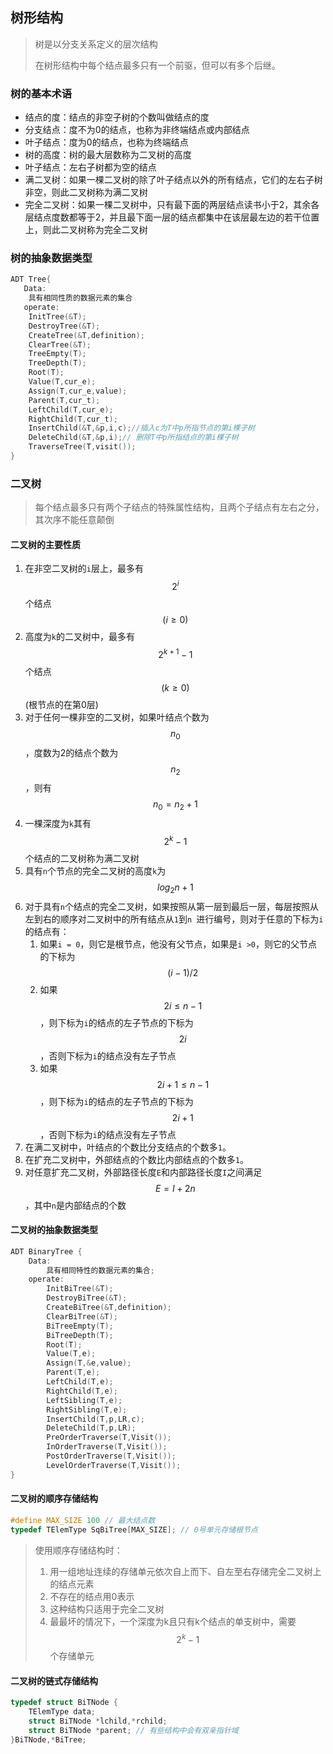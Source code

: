 ## 树形结构

> 树是以分支关系定义的层次结构
>
> 在树形结构中每个结点最多只有一个前驱，但可以有多个后继。

### 树的基本术语

* 结点的度：结点的非空子树的个数叫做结点的度
* 分支结点：度不为0的结点，也称为非终端结点或内部结点
* 叶子结点：度为0的结点，也称为终端结点
* 树的高度：树的最大层数称为二叉树的高度
* 叶子结点：左右子树都为空的结点
* 满二叉树：如果一棵二叉树的除了叶子结点以外的所有结点，它们的左右子树非空，则此二叉树称为满二叉树
* 完全二叉树：如果一棵二叉树中，只有最下面的两层结点读书小于2，其余各层结点度数都等于2，并且最下面一层的结点都集中在该层最左边的若干位置上，则此二叉树称为完全二叉树

### 树的抽象数据类型

```c
ADT Tree{
   Data:
    具有相同性质的数据元素的集合
   operate:
    InitTree(&T);
    DestroyTree(&T);
    CreateTree(&T,definition);
    ClearTree(&T);
    TreeEmpty(T);
    TreeDepth(T);
    Root(T);
    Value(T,cur_e);
    Assign(T,cur_e,value);
    Parent(T,cur_t);
    LeftChild(T,cur_e);
    RightChild(T,cur_t);
    InsertChild(&T,&p,i,c);//插入c为T中p所指节点的第i棵子树
    DeleteChild(&T,&p,i);// 删除T中p所指结点的第i棵子树
    TraverseTree(T,visit());
}
```

### 二叉树

> 每个结点最多只有两个子结点的特殊属性结构，且两个子结点有左右之分，其次序不能任意颠倒

#### 二叉树的主要性质

1. 在非空二叉树的`i`层上，最多有$$ 2^i $$个结点$$(i \geq 0)$$
2. 高度为`k`的二叉树中，最多有$$ 2 ^ {k + 1} - 1$$个结点$$(k \geq 0)$$ (根节点的在第0层)
3. 对于任何一棵非空的二叉树，如果叶结点个数为$$n_0$$，度数为2的结点个数为$$n_2$$，则有$$n_0 = n_2 + 1$$
4. 一棵深度为`k`其有$$ 2^k-1$$个结点的二叉树称为满二叉树
5. 具有`n`个节点的完全二叉树的高度`k`为$$ log_2n + 1$$
6. 对于具有`n`个结点的完全二叉树，如果按照从第一层到最后一层，每层按照从左到右的顺序对二叉树中的所有结点从`1`到`n `进行编号，则对于任意的下标为`i`的结点有：
   1. 如果`i = 0`，则它是根节点，他没有父节点，如果是`i >0`，则它的父节点的下标为$$ (i - 1) / 2 $$
   2. 如果$$ 2i \leq n - 1 $$，则下标为`i`的结点的左子节点的下标为$$ 2i $$，否则下标为`i`的结点没有左子节点
   3. 如果$$ 2i + 1 \le n - 1 $$，则下标为`i`的结点的左子节点的下标为$$ 2i + 1$$，否则下标为`i`的结点没有左子节点
7. 在满二叉树中，叶结点的个数比分支结点的个数多`1`。
8. 在扩充二叉树中，外部结点的个数比内部结点的个数多`1`。
9. 对任意扩充二叉树，外部路径长度`E`和内部路径长度`I`之间满足$$ E = I + 2n $$，其中`n`是内部结点的个数

#### 二叉树的抽象数据类型

```c
ADT BinaryTree {
    Data:
    	具有相同特性的数据元素的集合;
    operate:
    	InitBiTree(&T);
    	DestroyBiTree(&T);
    	CreateBiTree(&T,definition);
    	ClearBiTree(&T);
    	BiTreeEmpty(T);
    	BiTreeDepth(T);
    	Root(T);
    	Value(T,e);
    	Assign(T,&e,value);
    	Parent(T,e);
    	LeftChild(T,e);
    	RightChild(T,e);
    	LeftSibling(T,e);
    	RightSibling(T,e);
    	InsertChild(T,p,LR,c);
    	DeleteChild(T,p,LR);
    	PreOrderTraverse(T,Visit());
    	InOrderTraverse(T,Visit());
    	PostOrderTraverse(T,Visit());
    	LevelOrderTraverse(T,Visit());
}
```

#### 二叉树的顺序存储结构

```c
#define MAX_SIZE 100 // 最大结点数
typedef TElemType SqBiTree[MAX_SIZE]; // 0号单元存储根节点
```

> 使用顺序存储结构时：
>
> 1. 用一组地址连续的存储单元依次自上而下、自左至右存储完全二叉树上的结点元素
> 2. 不存在的结点用0表示
> 3. 这种结构只适用于完全二叉树
> 4. 最最坏的情况下，一个深度为k且只有k个结点的单支树中，需要$$ 2^k -1$$个存储单元

#### 二叉树的链式存储结构

```c
typedef struct BiTNode {
    TElemType data;
    struct BiTNode *lchild,*rchild;
    struct BiTNode *parent; // 有些结构中会有双亲指针域
}BiTNode,*BiTree;
```


